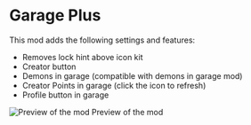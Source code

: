 # Garage Plus

This mod adds the following settings and features:

- Removes lock hint above icon kit
- Creator button
- Demons in garage (compatible with demons in garage mod)
- Creator Points in garage (click the icon to refresh)
- Profile button in garage

![Preview of the mod](omgrod.garage_plus/modprev.png)
Preview of the mod